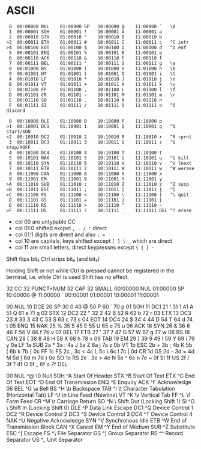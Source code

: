 # ASCII

```
 0  00:00000 NUL    01:00000 SP   10:00000 @    11:00000 `   \0
 1  00:00001 SOH    01:00001 !    10:00001 A    11:00001 a   
 2  00:00010 STX    01:00010 "    10:00010 B    11:00010 b   
>3  00:00011 ETX    01:00011 #    10:00011 C    11:00011 c   ^C intr
>4  00:00100 EOT    01:00100 $    10:00100 D    11:00100 d   ^D eof
 5  00:00101 ENQ    01:00101 %    10:00101 E    11:00101 e   
 6  00:00110 ACK    01:00110 &    10:00110 F    11:00110 f   
 7  00:00111 BEL    01:00111 '    10:00111 G    11:00111 g   \a
 8  00:01000 BS     01:01000 (    10:01000 H    11:01000 h   \b
 9  00:01001 HT     01:01001 )    10:01001 I    11:01001 i   \t
 A  00:01010 LF     01:01010 *    10:01010 J    11:01010 j   \n
 B  00:01011 VT     01:01011 +    10:01011 K    11:01011 k   \v
 C  00:01100 FF     01:01100 ,    10:01100 L    11:01100 l   \f
 D  00:01101 CR     01:01101 -    10:01101 M    11:01101 m   \r
 E  00:01110 SO     01:01110 .    10:01110 N    11:01110 n   
 F  00:01111 SI     01:01111 /    10:01111 O    11:01111 o   ^O discard

 0  00:10000 DLE    01:10000 0    10:10000 P    11:10000 p   
>1  00:10001 DC1    01:10001 1    10:10001 Q    11:10001 q   ^Q start/XON
>2  00:10010 DC2    01:10010 2    10:10010 R    11:10010 r   ^R rprnt
 3  00:10011 DC3    01:10011 3    10:10011 S    11:10011 s   ^S stop/XOFF
 4  00:10100 DC4    01:10100 4    10:10100 T    11:10100 t   
 5  00:10101 NAK    01:10101 5    10:10101 U    11:10101 u   ^U kill
 6  00:10110 SYN    01:10110 6    10:10110 V    11:10110 v   ^V lnext
 7  00:10111 ETB    01:10111 7    10:10111 W    11:10111 w   ^W werase
 8  00:11000 CAN    01:11000 8    10:11000 X    11:11000 x   
 9  00:11001 EM     01:11001 9    10:11001 Y    11:11001 y   
>A  00:11010 SUB    01:11010 :    10:11010 Z    11:11010 z   ^Z susp
>B  00:11011 ESC    01:11011 ;    10:11011 [    11:11011 {   ^[
>C  00:11100 FS     01:11100 <    10:11100 \    11:11100 |   ^\ quit
 D  00:11101 GS     01:11101 =    10:11101 ]    11:11101 }
 E  00:11110 RS     01:11110 >    10:11110 ^    11:11110 ~
>F  00:11111 US     01:11111 ?    10:11111 _    11:11111 DEL ^? erase
```

- col 00 are untypable CC
- col 01:0 shifted excpet `, . / '` direct
- col 01:1 digits are direct and also `; =`
- col 10 are capitals, keys shifted except `[ ] \ _` which are direct
- col 11 are small letters, direct keypresses except `{ | } ~`


Shift flips bit₅
Ctrl strips bit₆ (and bit₅)

Holding Shift or not while Ctrl is pressed cannot be registered in the terminal, i.e. while Ctrl is used Shift has no effect.








32 CC           32 PUNCT+NUM     32 CAP         32 SMALL
00:00000 NUL    01:00000 SP      10:00000 @     11:00000 `
00:00001        01:00001         10:00001       11:00001


00 NUL   10 DCE     20 SP   30 0     40 @   50 P     60 `   70 p
01 SOH   11 DC1     21 !    31 1     41 A   51 Q     61 a   71 q
02 STX   12 DC2     22 "    32 2     42 B   52 R     62 b   72 r
03 ETX   13 DC3     23 #    33 3     43 C   53 S     63 c   73 s
04 EOT   14 DC4     24 $    34 4     44 D   54 T     64 d   74 t
05 ENQ   15 NAK     25 %    35 5     45 E   55 U     65 e   75 u
06 ACK   16 SYN     26 &    36 6     46 F   56 V     66 f   76 v
07 BEL   17 ETB     27 '    37 7     47 G   57 W     67 g   77 w
08 BS    18 CAN     28 (    38 8     48 H   58 X     68 h   78 x
09 TAB   19 EM      29 )    39 9     49 I   59 Y     69 i   79 y
0a LF    1a SUB     2a *    3a :     4a J   5a Z     6a j   7a z
0b VT    1b ESC     2b +    3b ;     4b K   5b [     6b k   7b {
0c FF    1c FS      2c ,    3c <     4c L   5c \     6c l   7c |
0d CR    1d GS      2d -    3d =     4d M   5d ]     6d m   7d }
0e SO    1e RS      2e .    3e >     4e N   5e ^     6e n   7e ~
0f SI    1f US      2f /    3f ?     4f O   5f _     6f o   7f DEL



00 NUL   ^@  \0   Null
   SOH   ^A       Start Of Header
   STX   ^B       Start Of Text
   ETX   ^C       End Of Text
   EOT   ^D       End Of Transmission
   ENQ   ^E       Enquiry
   ACK   ^F       Acknowledge
06 BEL   ^G  \a   Bell
   BS    ^H  \b   Backspace
   TAB   ^I  \t   Character Tabulation (Horizontal Tab)
   LF    ^J  \n   Line Feed (Newline)
   VT    ^K  \v   Vertical Tab
   FF    ^L  \f   Form Feed
   CR    ^M  \r   Carriage Return
   SO    ^N  \    Shift Out (Locking Shift 1)
   SI    ^O  \    Shift In (Locking Shift 0)
   DLE   ^P       Data Link Escape
   DC1   ^Q       Device Control 1
   DC2   ^R       Device Control 2
   DC3   ^S       Device Control 3
   DC4   ^T       Device Control 4
   NAK   ^U       Negative Acknowledge
   SYN   ^V       Synchronous Idle
   ETB   ^W       End of Transmission Block
   CAN   ^X       Cancel
   EM    ^Y       End of Medium
   SUB   ^Z       Substitute
   ESC   ^[       Escape
   FS    ^\       File Separator
   GS    ^]       Group Separator
   RS    ^^       Record Separator
   US    ^_       Unit Separator
